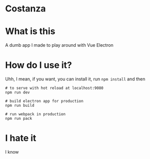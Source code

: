 # Costanza

# What is this

A dumb app I made to play around with Vue Electron

# How do I use it?

Uhh, I mean, if you want, you can install it, run `npm install` and then

```
# to serve with hot reload at localhost:9080
npm run dev

# build electron app for production
npm run build

# run webpack in production
npm run pack
```

# I hate it

I know
